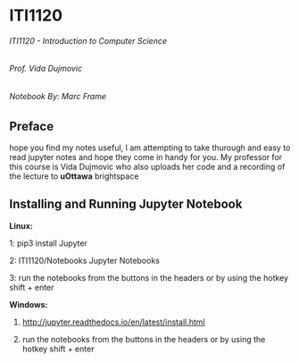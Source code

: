 # ITI1120
###### ITI1120 - Introduction to Computer Science
###### Prof. Vida Dujmovic

###### Notebook By: Marc Frame

## Preface
hope you find my notes useful, I am attempting to take thurough and easy to read jupyter notes and hope they come in handy for you.
My professor for this course is Vida Dujmovic who also uploads her code and a recording of the lecture to **uOttawa** brightspace 

## Installing and Running Jupyter Notebook

**Linux:**

1: pip3 install Jupyter

2: ITI1120/Notebooks Jupyter Notebooks

3: run the notebooks from the buttons in the headers or by using the hotkey shift + enter

**Windows:**

1. http://jupyter.readthedocs.io/en/latest/install.html

2. run the notebooks from the buttons in the headers or by using the hotkey shift + enter

